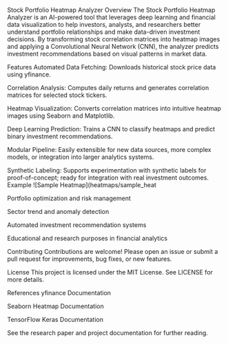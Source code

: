 Stock Portfolio Heatmap Analyzer
Overview
The Stock Portfolio Heatmap Analyzer is an AI-powered tool that leverages deep learning and financial data visualization to help investors, analysts, and researchers better understand portfolio relationships and make data-driven investment decisions. By transforming stock correlation matrices into heatmap images and applying a Convolutional Neural Network (CNN), the analyzer predicts investment recommendations based on visual patterns in market data.

Features
Automated Data Fetching: Downloads historical stock price data using yfinance.

Correlation Analysis: Computes daily returns and generates correlation matrices for selected stock tickers.

Heatmap Visualization: Converts correlation matrices into intuitive heatmap images using Seaborn and Matplotlib.

Deep Learning Prediction: Trains a CNN to classify heatmaps and predict binary investment recommendations.

Modular Pipeline: Easily extensible for new data sources, more complex models, or integration into larger analytics systems.

Synthetic Labeling: Supports experimentation with synthetic labels for proof-of-concept; ready for integration with real investment outcomes.
Example
![Sample Heatmap](heatmaps/sample_heat

Portfolio optimization and risk management

Sector trend and anomaly detection

Automated investment recommendation systems

Educational and research purposes in financial analytics

Contributing
Contributions are welcome! Please open an issue or submit a pull request for improvements, bug fixes, or new features.

License
This project is licensed under the MIT License. See LICENSE for more details.

References
yfinance Documentation

Seaborn Heatmap Documentation

TensorFlow Keras Documentation

See the research paper and project documentation for further reading.

